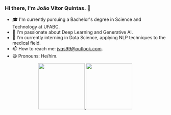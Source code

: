 ### Hi there, I'm João Vitor Quintas. 👋

- 🎓 I'm currently pursuing a Bachelor's degree in Science and Technology at UFABC.  
- 🤖 I'm passionate about Deep Learning and Generative AI.  
- 💼 I'm currently interning in Data Science, applying NLP techniques to the medical field.  
- 📫 How to reach me: jvqs99@outlook.com.  
- 😄 Pronouns: He/him.  

<div align="center">
  <a href="https://github.com/joaovquintas">
  <img height="145em" src="https://github-readme-stats-git-masterrstaa-rickstaa.vercel.app/api?username=joaovquintas&show_icons=true&theme=onedark&include_all_commits=true&count_private=true"/>
  <img height="145em" src="https://github-readme-stats-git-masterrstaa-rickstaa.vercel.app/api/top-langs/?username=joaovquintas&layout=compact&langs_count=7&theme=onedark"/>
</div>
